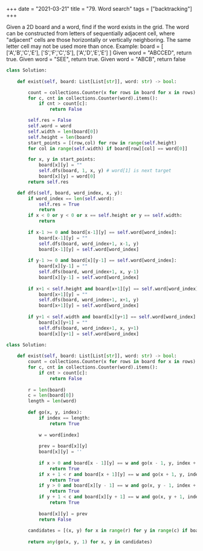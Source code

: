 +++
date = "2021-03-21"
title = "79. Word search"
tags = ["backtracking"]
+++

Given a 2D board and a word, find if the word exists in the grid.
The word can be constructed from letters of sequentially adjacent cell, where "adjacent" cells are those horizontally or vertically neighboring. The same letter cell may not be used more than once.
Example:
board = [ ['A','B','C','E'], ['S','F','C','S'], ['A','D','E','E'] ] Given word = "ABCCED", return true. Given word = "SEE", return true. Given word = "ABCB", return false


```py
class Solution:
    
    def exist(self, board: List[List[str]], word: str) -> bool:

        count = collections.Counter(x for rows in board for x in rows)
        for c, cnt in collections.Counter(word).items():
            if cnt > count[c]:
                return False

        self.res = False
        self.word = word
        self.width = len(board[0])
        self.height = len(board)
        start_points = [(row,col) for row in range(self.height) 
        for col in range(self.width) if board[row][col] == word[0]]

        for x, y in start_points:
            board[x][y] = ""
            self.dfs(board, 1, x, y) # word[1] is next target
            board[x][y] = word[0]
        return self.res

    def dfs(self, board, word_index, x, y):
        if word_index == len(self.word):
            self.res = True
            return
        if x < 0 or y < 0 or x == self.height or y == self.width:
            return
        
        if x-1 >= 0 and board[x-1][y] == self.word[word_index]:
            board[x-1][y] = ""
            self.dfs(board, word_index+1, x-1, y)
            board[x-1][y] = self.word[word_index]
        
        if y-1 >= 0 and board[x][y-1] == self.word[word_index]:
            board[x][y-1] = ""
            self.dfs(board, word_index+1, x, y-1)
            board[x][y-1] = self.word[word_index]
        
        if x+1 < self.height and board[x+1][y] == self.word[word_index]:
            board[x+1][y] = ""
            self.dfs(board, word_index+1, x+1, y)
            board[x+1][y] = self.word[word_index]
        
        if y+1 < self.width and board[x][y+1] == self.word[word_index]:
            board[x][y+1] = ""
            self.dfs(board, word_index+1, x, y+1)
            board[x][y+1] = self.word[word_index]
```

```py
class Solution:
    
    def exist(self, board: List[List[str]], word: str) -> bool:
        count = collections.Counter(x for rows in board for x in rows)
        for c, cnt in collections.Counter(word).items():
            if cnt > count[c]:
                return False
            
        r = len(board)
        c = len(board[0])
        length = len(word)
        
        def go(x, y, index):
            if index == length:
                return True
            
            w = word[index]
            
            prev = board[x][y]
            board[x][y] = '' 
            
            if x > 0 and board[x - 1][y] == w and go(x - 1, y, index + 1):
                return True
            if x + 1 < r and board[x + 1][y] == w and go(x + 1, y, index + 1):
                return True
            if y > 0 and board[x][y - 1] == w and go(x, y - 1, index + 1):
                return True
            if y + 1 < c and board[x][y + 1] == w and go(x, y + 1, index + 1):
                return True
            
            board[x][y] = prev
            return False
        
        candidates = [(x, y) for x in range(r) for y in range(c) if board[x][y] == word[0]]
        
        return any(go(x, y, 1) for x, y in candidates)

```

